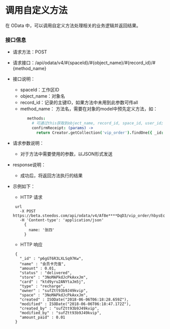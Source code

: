 调用自定义方法
===

在 OData 中，可以调用自定义方法处理相关的业务逻辑并返回结果。

### 接口信息

 - 请求方法：POST

 - 请求接口：/api/odata/v4/#{spaceId}/#{object_name}/#{record_id}/#{method_name}

 - 接口说明：
   - spaceId：工作区ID
   - object_name：对象名
   - record_id：记录的主键ID，如果方法中未用到此参数可传all
   - method_name： 方法名，需要在对象的model中预先定义方法，如：
     ```coffeescript
        methods:
          # 可通过this获取到object_name, record_id, space_id, user_id; params为request的body
          confirmReceipt: (params) ->
            return Creator.getCollection('vip_order').findOne({ _id: this.record_id, owner: this.user_id, status: 'delivered' })
      ```

 - 请求参数说明：
   - 对于方法中需要使用的参数，以JSON形式发送

 - response说明：
   - 成功后，将返回方法执行的结果

 - 示例如下：

   - HTTP 请求

   ```
    url
      -X POST https://beta.steedos.com/api/odata/v4/Af8e****DqD3/vip_order/hbysEccFT2fXjHtpd/confirmReceipt
      -H 'Content-type': 'application/json'
        {
          name: '张四'
        }
   ```

   - HTTP 响应

   ```
    {
      "_id" : "p6gGT6R3LXLSq97Kw",
      "name" : "会员卡充值",
      "amount" : 0.01,
      "status" : "delivered",
      "store" : "3NoMAPkdJcPkAxxJm",
      "card" : "ktd9yru2ANYtaJm5j",
      "type" : "recharge",
      "owner" : "sufZtt93b9J49kvip",
      "space" : "3NoMAPkdJcPkAxxJm",
      "created" : ISODate("2018-06-06T06:18:28.659Z"),
      "modified" : ISODate("2018-06-06T06:18:47.172Z"),
      "created_by" : "sufZtt93b9J49kvip",
      "modified_by" : "sufZtt93b9J49kvip",
      "amount_paid" : 0.01
    }
   ```
